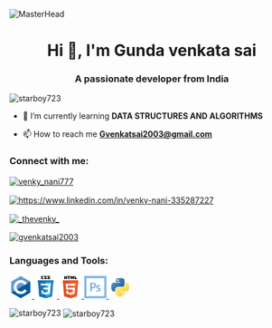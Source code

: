 
![MasterHead](https://1.bp.blogspot.com/-7A4WynwLsMw/XbBpCXG8fHI/AAAAAAAAMt4/uOa1bpLskYgrwGbllhSu2SDj_Mig8SXJQCLcBGAsYHQ/s1600/2000_600px.gif)

<h1 align="center">Hi 👋, I'm Gunda venkata sai</h1>

<h3 align="center">A passionate developer from India</h3>

<p align="left"> <img src="https://komarev.com/ghpvc/?username=starboy723&label=Profile%20views&color=0e75b6&style=flat" alt="starboy723" /> </p>

- 🌱 I’m currently learning **DATA STRUCTURES AND ALGORITHMS**

- 📫 How to reach me **Gvenkatsai2003@gmail.com**

<h3 align="left">Connect with me:</h3>

<p align="left">

<a href="https://twitter.com/venky_nani777" target="blank"><img align="center" src="https://raw.githubusercontent.com/rahuldkjain/github-profile-readme-generator/master/src/images/icons/Social/twitter.svg" alt="venky_nani777" height="30" width="40" /></a>

<a href="https://www.linkedin.com/in/venkata-sai-gunda-335287227/" target="blank"><img align="center" src="https://raw.githubusercontent.com/rahuldkjain/github-profile-readme-generator/master/src/images/icons/Social/linked-in-alt.svg" alt="https://www.linkedin.com/in/venky-nani-335287227" height="30" width="40" /></a>

<a href="https://instagram.com/_thevenky_" target="blank"><img align="center" src="https://raw.githubusercontent.com/rahuldkjain/github-profile-readme-generator/master/src/images/icons/Social/instagram.svg" alt="_thevenky_" height="30" width="40" /></a>

<a href="https://www.hackerrank.com/gvenkatsai2003" target="blank"><img align="center" src="https://raw.githubusercontent.com/rahuldkjain/github-profile-readme-generator/master/src/images/icons/Social/hackerrank.svg" alt="gvenkatsai2003" height="30" width="40" /></a>

</p>

<h3 align="left">Languages and Tools:</h3>

<p align="left"> <a href="https://www.cprogramming.com/" target="_blank" rel="noreferrer"> <img src="https://raw.githubusercontent.com/devicons/devicon/master/icons/c/c-original.svg" alt="c" width="40" height="40"/> </a> <a href="https://www.w3schools.com/css/" target="_blank" rel="noreferrer"> <img src="https://raw.githubusercontent.com/devicons/devicon/master/icons/css3/css3-original-wordmark.svg" alt="css3" width="40" height="40"/> </a> <a href="https://www.w3.org/html/" target="_blank" rel="noreferrer"> <img src="https://raw.githubusercontent.com/devicons/devicon/master/icons/html5/html5-original-wordmark.svg" alt="html5" width="40" height="40"/> </a> <a href="https://www.photoshop.com/en" target="_blank" rel="noreferrer"> <img src="https://raw.githubusercontent.com/devicons/devicon/master/icons/photoshop/photoshop-line.svg" alt="photoshop" width="40" height="40"/> </a> <a href="https://www.python.org" target="_blank" rel="noreferrer"> <img src="https://raw.githubusercontent.com/devicons/devicon/master/icons/python/python-original.svg" alt="python" width="40" height="40"/> </a> </p>

<p><img align="left" src="https://github-readme-stats.vercel.app/api/top-langs?username=starboy723&show_icons=true&locale=en&layout=compact" alt="starboy723" /></p>

<p>&nbsp;<img align="center" src="https://github-readme-stats.vercel.app/api?username=starboy723&show_icons=true&locale=en" alt="starboy723" /></p>
